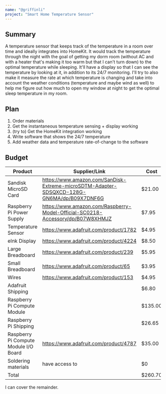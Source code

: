 ```yaml
---
name: "@griffinli"
project: "Smart Home Temperature Sensor"
---
```


## Summary

A temperature sensor that keeps track of the temperature in a room over time and ideally integrates into HomeKit. It would track the temperature through the night with the goal of getting my dorm room (without AC and with a heater that's making it too warm but that I can't turn down) to the optimal temperature while sleeping. It'll have a display so that I can see the temperature by looking at it, in addition to its 24/7 monitoring. I'll try to also make it measure the rate at which temperature is changing and take into account the weather conditions (temperature and maybe wind as well) to help me figure out how much to open my window at night to get the optimal sleep temperature in my room.

## Plan

1. Order materials
2. Get the instantaneous temperature sensing + display working
3. (try to) Get the HomeKit integration working
4. Write software that shows the 24/7 temperature
5. Add weather data and temperature rate-of-change to the software

## Budget

| Product         | Supplier/Link                         | Cost   |
| --------------- | ------------------------------------- | ------ |
| Sandisk MicroSD Card | https://www.amazon.com/SanDisk-Extreme-microSDTM-Adapter-SDSQXCD-128G-GN6MA/dp/B09X7DNF6G | $21.00 |
| Raspberry Pi Power Supply | https://www.amazon.com/Raspberry-Model-Official-SC0218-Accessory/dp/B07W8XHMJZ | $7.95 |
| Temperature Sensor | https://www.adafruit.com/product/1782 | $4.95 |
| eInk Display | https://www.adafruit.com/product/4224 | $8.50 |
| Large Breadboard | https://www.adafruit.com/product/239 | $5.95 |
| Small Breadboard | https://www.adafruit.com/product/65 | $3.95 |
| Wires | https://www.adafruit.com/product/153 | $4.95 |
| Adafruit Shipping || $6.80 |
| Raspberry Pi Compute Module || $135.00 |
| Raspberry Pi Shipping || $26.65 |
| Raspberry Pi Compute Module I/O Board | https://www.adafruit.com/product/4787 | $35.00 |
| Soldering materials | have access to | $0 |
| Total || $260.70 |

I can cover the remainder.
